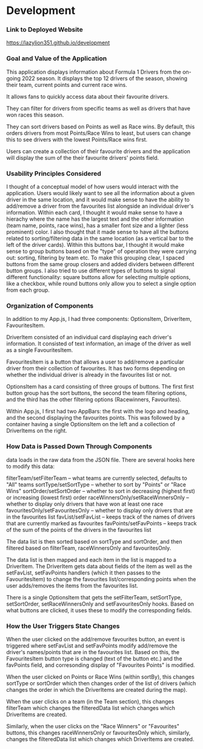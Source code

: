 # Development

### Link to Deployed Website

https://lazylion351.github.io/development

### Goal and Value of the Application

This application displays information about Formula 1 Drivers from the on-going 2022 season. It displays the top 12 drivers of the season, showing their team, current points and current race wins. 

It allows fans to quickly access data about their favourite drivers. 

They can filter for drivers from specific teams as well as drivers that have won races this season. 

They can sort drivers based on Points as well as Race wins. By default, this orders drivers from most Points/Race Wins to least, but users can change this to see drivers with the lowest Points/Race wins first.

Users can create a collection of their favourite drivers and the application will display the sum of the their favourite drivers' points field.

### Usability Principles Considered

I thought of a conceptual model of how users would interact with the application. Users would likely want to see all the information about a given driver in the same location, and it would make sense to have the ability to add/remove a driver from the favourites list alongside an individual driver's information. Within each card, I thought it would make sense to have a hierachy where the name has the largest text and the other information (team name, points, race wins), has a smaller font size and a lighter (less prominent) color. I also thought that it made sense to have all the buttons related to sorting/filtering data in the same location (as a vertical bar to the left of the driver cards). Within this buttons bar, I thought it would make sense to group buttons based on the "type" of operation they were carrying out: sorting, filtering by team etc. To make this grouping clear, I spaced buttons from the same group closers and added dividers between different button groups. I also tried to use different types of buttons to signal different functionality: square buttons allow for selecting multiple options, like a checkbox, while round buttons only allow you to select a single option from each group. 

### Organization of Components

In addition to my App.js, I had three components: OptionsItem, DriverItem, FavouritesItem.

DriverItem consisted of an individual card displaying each driver's information. It consisted of text information, an image of the driver as well as a single FavouritesItem.

FavouritesItem is a button that allows a user to add/remove a particular driver from their collection of favourites. It has two forms depending on whether the individual driver is already in the favourites list or not.

OptionsItem has a card consisting of three groups of buttons. The first first button group has the sort buttons, the second the team filtering options, and the third has the other filtering options (Racewinners, Favourites).

Within App.js, I first had two AppBars: the first with the logo and heading, and the second displaying the favourites points. This was followed by a container having a single OptionsItem on the left and a collection of DriverItems on the right.

### How Data is Passed Down Through Components

data loads in the raw data from the JSON file. There are several hooks here to modify this data:

filterTeam/setFilterTeam – what teams are currently selected, defaults to "All" teams
sortType/setSortType – whether to sort by "Points" or "Race Wins"
sortOrder/setSortOrder – whether to sort in decreasing (highest first) or increasing (lowest first) order
raceWinnersOnly/setRaceWinnersOnly – whether to display only drivers that have won at least one race
favouritesOnly/setFavouritesOnly – whether to display only drivers that are in the favourites list
favList/setFavList – keeps track of the names of drivers that are currently marked as favourites
favPoints/setFavPoints – keeps track of the sum of the points of the drivers in the favourites list

The data list is then sorted based on sortType and sortOrder, and then filtered based on filterTeam, raceWinnersOnly and favouritesOnly.

The data list is then mapped and each item in the list is mapped to a DriverItem. The DriverItem gets data about fields of the item as well as the setFavList, setFavPoints handlers (which it then passes to the FavouritesItem) to change the favourites list/corresponding points when the user adds/removes the items from the favourites list.

There is a single OptionsItem that gets the setFilterTeam, setSortType, setSortOrder, setRaceWinnersOnly and setFavouritesOnly hooks. Based on what buttons are clicked, it uses these to modify the corresponding fields.

### How the User Triggers State Changes

When the user clicked on the add/remove favourites button, an event is triggered where setFavList and setFavPoints modify add/remove the driver's names/points that are in the favourites list. Based on this, the FavouritesItem button type is changed (text of the button etc.) and the favPoints field, and corresonding display of "Favourites Points" is modified.

When the user clicked on Points or Race Wins (within sortBy), this changes sortType or sortOrder  which then changes order of the list of drivers (which changes the order in which the DriverItems are created during the map). 

When the user clicks on a team (in the Team section), this changes filterTeam which changes the filteredData list which changes which DriverItems are created.

Similarly, when the user clicks on the "Race Winners" or "Favourites" buttons, this changes raceWinnersOnly or favouritesOnly which, similarly, changes  the filteredData list which changes which DriverItems are created.
